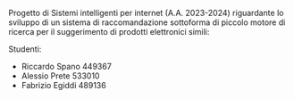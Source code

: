 Progetto di Sistemi intelligenti per internet (A.A. 2023-2024) riguardante lo sviluppo di un sistema di raccomandazione sottoforma di piccolo motore di ricerca per il suggerimento di prodotti elettronici simili:

Studenti:

- Riccardo Spano 449367
- Alessio Prete 533010
- Fabrizio Egiddi 489136
